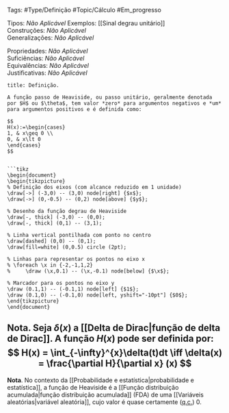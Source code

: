 Tags: #Type/Definição #Topic/Cálculo #Em_progresso

Tipos: _Não Aplicável_ 
Exemplos: [[Sinal degrau unitário]]  
Construções: _Não Aplicável_  
Generalizações: _Não Aplicável_

Propriedades: _Não Aplicável_  
Suficiências: _Não Aplicável_  
Equivalências: _Não Aplicável_  
Justificativas: _Não Aplicável_

```ad-abstract
title: Definição.

A função passo de Heaviside, ou passo unitário, geralmente denotada por $H$ ou $\theta$, tem valor *zero* para argumentos negativos e *um* para argumentos positivos e é definida como:

$$
H(x):=\begin{cases}
1, & x\geq 0 \\
0, & x\lt 0
\end{cases}
$$


```tikz
\begin{document}
\begin{tikzpicture}
% Definição dos eixos (com alcance reduzido em 1 unidade)
\draw[->] (-3,0) -- (3,0) node[right] {$x$};
\draw[->] (0,-0.5) -- (0,2) node[above] {$y$};

% Desenho da função degrau de Heaviside
\draw[-, thick] (-3,0) -- (0,0);
\draw[-, thick] (0,1) -- (3,1);

% Linha vertical pontilhada com ponto no centro
\draw[dashed] (0,0) -- (0,1);
\draw[fill=white] (0,0.5) circle (2pt);

% Linhas para representar os pontos no eixo x
% \foreach \x in {-2,-1,1,2}
%     \draw (\x,0.1) -- (\x,-0.1) node[below] {$\x$};

% Marcador para os pontos no eixo y
\draw (0.1,1) -- (-0.1,1) node[left] {$1$};
\draw (0.1,0) -- (-0.1,0) node[left, yshift="-10pt"] {$0$};
\end{tikzpicture}
\end{document}
```

**Nota**. Seja $\delta(x)$ a [[Delta de Dirac|função de delta de Dirac]]. A função $H(x)$ pode ser definida por:
$$
H(x) = \int_{-\infty}^{x}\delta(t)dt \iff \delta(x) = \frac{\partial H}{\partial x} (x)
$$
---
**Nota**. No contexto da [[Probabilidade e estatística|probabilidade e estatística]], a função de Heaviside é a [[Função distribuição acumulada|função distribuição acumulada]] (FDA) de uma [[Variáveis aleatórias|variável aleatória]], cujo valor é quase certamente ([q.c.](https://pt.wikipedia.org/wiki/Quase_certamente)) 0.